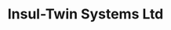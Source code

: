 ---
title: "Insul-Twin Systems Ltd"
url: /port-coquitlam/insul-twin-systems-ltd/
shop: Allgemein
---